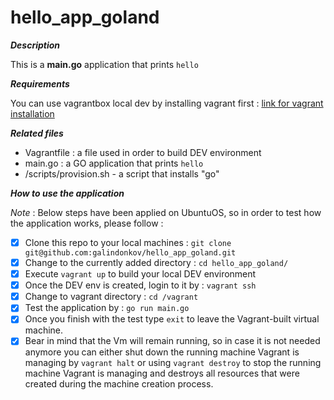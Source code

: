 # hello_app_goland

***Description***

This is a **main.go** application that prints `hello`

***Requirements***

You can use vagrantbox local dev by installing vagrant first : [link for vagrant installation](https://www.vagrantup.com/docs/installation/)

***Related files***

- Vagrantfile : a file used in order to build DEV environment
- main.go : a GO application that prints `hello`
- /scripts/provision.sh - a script that installs "go"

***How to use the application***

*Note* : Below steps have been applied on UbuntuOS, so in order to test how the application works, please follow :

- [x] Clone this repo to your local machines : `git clone git@github.com:galindonkov/hello_app_goland.git`
- [x] Change to the currently added directory : `cd hello_app_goland/`
- [x] Execute `vagrant up` to build your local DEV environment
- [x] Once the DEV env is created, login to it by : `vagrant ssh`
- [x] Change to vagrant directory : `cd /vagrant`
- [x] Test the application by : `go run main.go`
- [x] Once you finish with the test type `exit` to leave the Vagrant-built virtual machine.
- [x] Bear in mind that the Vm will remain running, so in case it is not needed anymore you can either shut down the running machine Vagrant is managing by `vagrant halt` or using `vagrant destroy` to stop the running machine Vagrant is managing and destroys all resources that were created during the machine creation process. 

